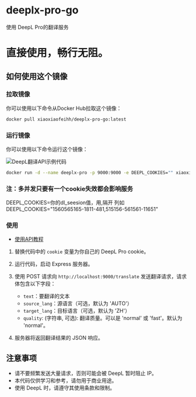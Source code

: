 
# deeplx-pro-go

使用 DeepL Pro的翻译服务

# 直接使用，畅行无阻。

## 如何使用这个镜像

### 拉取镜像

你可以使用以下命令从Docker Hub拉取这个镜像：

```bash
docker pull xiaoxiaofeihh/deeplx-pro-go:latest
```

### 运行镜像

你可以使用以下命令运行这个镜像：

![DeepL翻译API示例代码](https://jsd.cdn.zzko.cn/gh/xiaozhou26/tuph@main/images/2024-03-07%20120245.png)

```bash
docker run -d --name deeplx-pro -p 9000:9000 -e DEEPL_COOKIES="" xiaoxiaofeihh/deeplx-pro-go:latest
```
### 注：多并发只要有一个cookie失效都会影响服务
DEEPL_COOKIES=你的dl_seesion值，用,隔开
列如DEEPL_COOKIES="1560565165-1811-481,515156-561561-11651"

### 使用

- [使用API教程](https://github.com/xiaozhou26/deeplx/blob/main/API.md)


1. 替换代码中的 `cookie` 变量为你自己的 DeepL Pro cookie。
2. 运行代码，启动 Express 服务器。
3. 使用 POST 请求向 `http://localhost:9000/translate` 发送翻译请求，请求体包含以下字段：
   - `text`：要翻译的文本
   - `source_lang`：源语言（可选，默认为 'AUTO'）
   - `target_lang`：目标语言（可选，默认为 'ZH'）
   - `quality`: (字符串, 可选): 翻译质量。可以是 'normal' 或 'fast'。默认为 'normal'。

4. 服务器将返回翻译结果的 JSON 响应。

## 注意事项

- 请不要频繁发送大量请求，否则可能会被 DeepL 暂时阻止 IP。
- 本代码仅供学习和参考，请勿用于商业用途。
- 使用 DeepL 时，请遵守其使用条款和限制。

